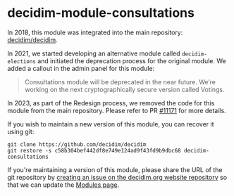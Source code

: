 # decidim-module-consultations

In 2018, this module was integrated into the main repository: [decidim/decidim](https://github.com/decidim/decidim).

In 2021, we started developing an alternative module called `decidim-elections` and initiated the deprecation process for the original module. We added a callout in the admin panel for this module:

>  Consultations module will be deprecated in the near future. We’re working on the next cryptographically secure version called Votings.  

In 2023, as part of the Redesign process, we removed the code for this module from the main repository. Please refer to PR [#11171](https://github.com/decidim/decidim/pull/11171) for more details.

If you wish to maintain a new version of this module, you can recover it using git:

```shell
git clone https://github.com/decidim/decidim
git restore -s c58b304bef442df8e749e124ad9f43fd9b9dbc68 decidim-consultations
```

If you're maintaining a version of this module, please share the URL of the git repository by [creating an issue on the decidim.org website repository](https://github.com/decidim/decidim.org) so that we can update the [Modules page](https://decidim.org/modules).
